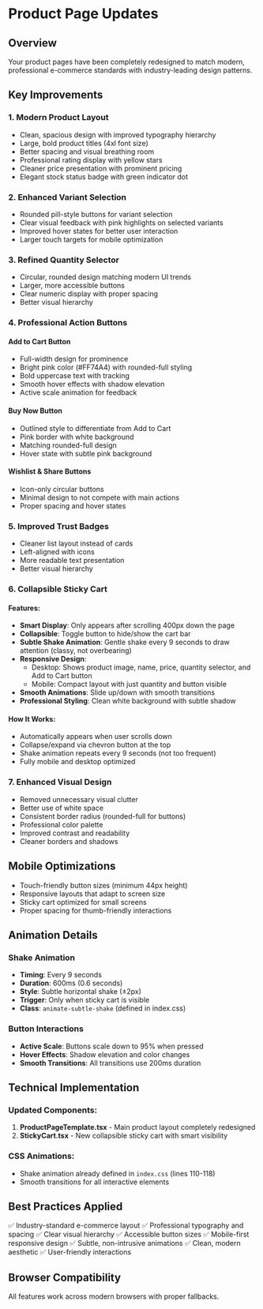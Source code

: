 # Product Page Updates

## Overview
Your product pages have been completely redesigned to match modern, professional e-commerce standards with industry-leading design patterns.

## Key Improvements

### 1. **Modern Product Layout**
- Clean, spacious design with improved typography hierarchy
- Large, bold product titles (4xl font size)
- Better spacing and visual breathing room
- Professional rating display with yellow stars
- Cleaner price presentation with prominent pricing
- Elegant stock status badge with green indicator dot

### 2. **Enhanced Variant Selection**
- Rounded pill-style buttons for variant selection
- Clear visual feedback with pink highlights on selected variants
- Improved hover states for better user interaction
- Larger touch targets for mobile optimization

### 3. **Refined Quantity Selector**
- Circular, rounded design matching modern UI trends
- Larger, more accessible buttons
- Clear numeric display with proper spacing
- Better visual hierarchy

### 4. **Professional Action Buttons**

#### Add to Cart Button
- Full-width design for prominence
- Bright pink color (#FF74A4) with rounded-full styling
- Bold uppercase text with tracking
- Smooth hover effects with shadow elevation
- Active scale animation for feedback

#### Buy Now Button
- Outlined style to differentiate from Add to Cart
- Pink border with white background
- Matching rounded-full design
- Hover state with subtle pink background

#### Wishlist & Share Buttons
- Icon-only circular buttons
- Minimal design to not compete with main actions
- Proper spacing and hover states

### 5. **Improved Trust Badges**
- Cleaner list layout instead of cards
- Left-aligned with icons
- More readable text presentation
- Better visual hierarchy

### 6. **Collapsible Sticky Cart**

#### Features:
- **Smart Display**: Only appears after scrolling 400px down the page
- **Collapsible**: Toggle button to hide/show the cart bar
- **Subtle Shake Animation**: Gentle shake every 9 seconds to draw attention (classy, not overbearing)
- **Responsive Design**:
  - Desktop: Shows product image, name, price, quantity selector, and Add to Cart button
  - Mobile: Compact layout with just quantity and button visible
- **Smooth Animations**: Slide up/down with smooth transitions
- **Professional Styling**: Clean white background with subtle shadow

#### How It Works:
- Automatically appears when user scrolls down
- Collapse/expand via chevron button at the top
- Shake animation repeats every 9 seconds (not too frequent)
- Fully mobile and desktop optimized

### 7. **Enhanced Visual Design**
- Removed unnecessary visual clutter
- Better use of white space
- Consistent border radius (rounded-full for buttons)
- Professional color palette
- Improved contrast and readability
- Cleaner borders and shadows

## Mobile Optimizations
- Touch-friendly button sizes (minimum 44px height)
- Responsive layouts that adapt to screen size
- Sticky cart optimized for small screens
- Proper spacing for thumb-friendly interactions

## Animation Details

### Shake Animation
- **Timing**: Every 9 seconds
- **Duration**: 600ms (0.6 seconds)
- **Style**: Subtle horizontal shake (±2px)
- **Trigger**: Only when sticky cart is visible
- **Class**: `animate-subtle-shake` (defined in index.css)

### Button Interactions
- **Active Scale**: Buttons scale down to 95% when pressed
- **Hover Effects**: Shadow elevation and color changes
- **Smooth Transitions**: All transitions use 200ms duration

## Technical Implementation

### Updated Components:
1. **ProductPageTemplate.tsx** - Main product layout completely redesigned
2. **StickyCart.tsx** - New collapsible sticky cart with smart visibility

### CSS Animations:
- Shake animation already defined in `index.css` (lines 110-118)
- Smooth transitions for all interactive elements

## Best Practices Applied
✅ Industry-standard e-commerce layout
✅ Professional typography and spacing
✅ Clear visual hierarchy
✅ Accessible button sizes
✅ Mobile-first responsive design
✅ Subtle, non-intrusive animations
✅ Clean, modern aesthetic
✅ User-friendly interactions

## Browser Compatibility
All features work across modern browsers with proper fallbacks.
